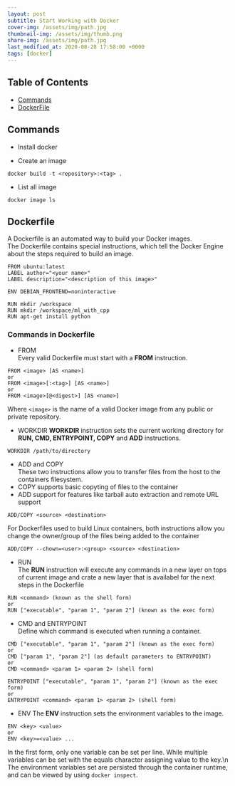 ```yaml
---
layout: post
subtitle: Start Working with Docker
cover-img: /assets/img/path.jpg
thumbnail-img: /assets/img/thumb.png
share-img: /assets/img/path.jpg
last_modified_at: 2020-08-28 17:58:00 +0000
tags: [docker]
---
```


## Table of Contents
* [Commands](*commands)
* [DockerFile](*dockerfile)


## Commands
* Install docker

* Create an image
```
docker build -t <repository>:<tag> .
```

* List all image
```
docker image ls
```




## Dockerfile
A Dockerfile is an automated way to build your Docker images.\
The Dockerfile contains special instructions, which tell the Docker Engine about the steps required to build an image.
```
FROM ubuntu:latest
LABEL author="<your name>"
LABEL description="<description of this image>"

ENV DEBIAN_FRONTEND=noninteractive

RUN mkdir /workspace
RUN mkdir /workspace/ml_with_cpp
RUN apt-get install python
```

### Commands in Dockerfile
* FROM\
Every valid Dockerfile must start with a **FROM** instruction.
```
FROM <image> [AS <name>]
or
FROM <image>[:<tag>] [AS <name>]
or
FROM <image>[@<digest>] [AS <name>]
```
Where ```<image>``` is the name of a valid Docker image from any public or private repository.

* WORKDIR
**WORKDIR** instruction sets the current working directory for **RUN, CMD, ENTRYPOINT, COPY** and **ADD** instructions.
```
WORKDIR /path/to/directory
```

* ADD and COPY\
These two instructions allow you to transfer files from the host to the containers filesystem.
 * COPY supports basic copyting of files to the container
 * ADD support for features like tarball auto extraction and remote URL support
```
ADD/COPY <source> <destination>
```
For Dockerfiles used to build Linux containers, both instructions allow you change the owner/group of the files being added to the container
```
ADD/COPY --chown=<user>:<group> <source> <destination>
```

* RUN\
The **RUN** instruction will execute any commands in a new layer on tops of current image and crate a new layer that is availabel for the next steps in the Dockerfile
```
RUN <command> (known as the shell form)
or
RUN ["executable", "param 1", "param 2"] (known as the exec form)
```
* CMD and ENTRYPOINT\
Define which command is executed when running a container.
```
CMD ["executable", "param 1", "param 2"] (known as the exec form)
or
CMD ["param 1", "param 2"] (as default parameters to ENTRYPOINT)
or
CMD <command> <param 1> <param 2> (shell form)

ENTRYPOINT ["executable", "param 1", "param 2"] (known as the exec form)
or
ENTRYPOINT <command> <param 1> <param 2> (shell form) 
```

* ENV
The **ENV** instruction sets the environment variables to the image.
```
ENV <key> <value>
or 
ENV <key>=<value> ...
```
In the first form, only one variable can be set per line. While multiple variables can be set with the equals character assigning value to the key.\n
The environment variables set are persisted through the container runtime, and can be viewed by using ```docker inspect```.

